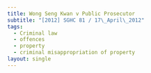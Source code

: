 ```yaml
---
title: Wong Seng Kwan v Public Prosecutor
subtitle: "[2012] SGHC 81 / 17\_April\_2012"
tags:
  - Criminal law
  - offences
  - property
  - criminal misappropriation of property
layout: single
---
```


